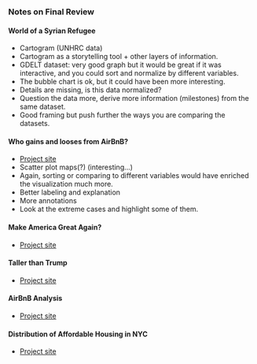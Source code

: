 ### Notes on Final Review

#### World of a Syrian Refugee
* Cartogram (UNHRC data)
* Cartogram as a storytelling tool + other layers of information.
* GDELT dataset: very good graph but it would be great if it was interactive, and you could sort and normalize by different variables.
* The bubble chart is ok, but it could have been more interesting.
* Details are missing, is this data normalized?
* Question the data more, derive more information (milestones) from the same dataset.
* Good framing but push further the ways you are comparing the datasets.

#### Who gains and looses from AirBnB?
* [Project site](http://www.srimmele.com/dataviz_final_project/pages/scatter.html)
* Scatter plot maps(?) (interesting...)
* Again, sorting or comparing to different variables would have enriched the visualization much more.
* Better labeling and explanation
* More annotations
* Look at the extreme cases and highlight some of them.

#### Make America Great Again?
* [Project site](https://matthiaskn.github.io/Final/)

#### Taller than Trump
* [Project site](https://webthethird.github.io/DataVisTeam1/assignments/trumpscraper.html)

#### AirBnB Analysis
* [Project site](https://rdottle.github.io/dv-final-project/)

#### Distribution of Affordable Housing in NYC
* [Project site](https://tabbiasov.github.io/HousingProject/)
